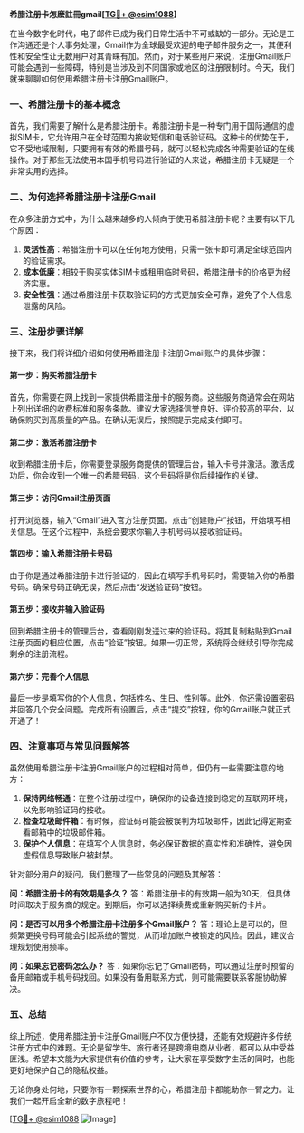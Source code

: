 **希腊注册卡怎麽註冊gmail[[TG💪+ @esim1088](https://t.me/s/esim1088)]**

在当今数字化时代，电子邮件已成为我们日常生活中不可或缺的一部分。无论是工作沟通还是个人事务处理，Gmail作为全球最受欢迎的电子邮件服务之一，其便利性和安全性让无数用户对其青睐有加。然而，对于某些用户来说，注册Gmail账户可能会遇到一些障碍，特别是当涉及到不同国家或地区的注册限制时。今天，我们就来聊聊如何使用希腊注册卡注册Gmail账户。

### **一、希腊注册卡的基本概念**

首先，我们需要了解什么是希腊注册卡。希腊注册卡是一种专门用于国际通信的虚拟SIM卡，它允许用户在全球范围内接收短信和电话验证码。这种卡的优势在于，它不受地域限制，只要拥有有效的希腊号码，就可以轻松完成各种需要验证的在线操作。对于那些无法使用本国手机号码进行验证的人来说，希腊注册卡无疑是一个非常实用的选择。

### **二、为何选择希腊注册卡注册Gmail**

在众多注册方式中，为什么越来越多的人倾向于使用希腊注册卡呢？主要有以下几个原因：

1. **灵活性高**：希腊注册卡可以在任何地方使用，只需一张卡即可满足全球范围内的验证需求。
2. **成本低廉**：相较于购买实体SIM卡或租用临时号码，希腊注册卡的价格更为经济实惠。
3. **安全性强**：通过希腊注册卡获取验证码的方式更加安全可靠，避免了个人信息泄露的风险。

### **三、注册步骤详解**

接下来，我们将详细介绍如何使用希腊注册卡注册Gmail账户的具体步骤：

#### **第一步：购买希腊注册卡**

首先，你需要在网上找到一家提供希腊注册卡的服务商。这些服务商通常会在网站上列出详细的收费标准和服务条款。建议大家选择信誉良好、评价较高的平台，以确保购买到高质量的产品。在确认无误后，按照提示完成支付即可。

#### **第二步：激活希腊注册卡**

收到希腊注册卡后，你需要登录服务商提供的管理后台，输入卡号并激活。激活成功后，你会收到一个唯一的希腊号码，这个号码将是你后续操作的关键。

#### **第三步：访问Gmail注册页面**

打开浏览器，输入“Gmail”进入官方注册页面。点击“创建账户”按钮，开始填写相关信息。在这个过程中，系统会要求你输入手机号码以接收验证码。

#### **第四步：输入希腊注册卡号码**

由于你是通过希腊注册卡进行验证的，因此在填写手机号码时，需要输入你的希腊号码。确保号码正确无误，然后点击“发送验证码”按钮。

#### **第五步：接收并输入验证码**

回到希腊注册卡的管理后台，查看刚刚发送过来的验证码。将其复制粘贴到Gmail注册页面的相应位置，点击“验证”按钮。如果一切正常，系统将会继续引导你完成剩余的注册流程。

#### **第六步：完善个人信息**

最后一步是填写你的个人信息，包括姓名、生日、性别等。此外，你还需设置密码并回答几个安全问题。完成所有设置后，点击“提交”按钮，你的Gmail账户就正式开通了！

### **四、注意事项与常见问题解答**

虽然使用希腊注册卡注册Gmail账户的过程相对简单，但仍有一些需要注意的地方：

1. **保持网络畅通**：在整个注册过程中，确保你的设备连接到稳定的互联网环境，以免影响验证码的接收。
2. **检查垃圾邮件箱**：有时候，验证码可能会被误判为垃圾邮件，因此记得定期查看邮箱中的垃圾邮件箱。
3. **保护个人信息**：在填写个人信息时，务必保证数据的真实性和准确性，避免因虚假信息导致账户被封禁。

针对部分用户的疑问，我们整理了一些常见的问题及其解答：

**问：希腊注册卡的有效期是多久？**
答：希腊注册卡的有效期一般为30天，但具体时间取决于服务商的规定。到期后，你可以选择续费或重新购买新的卡片。

**问：是否可以用多个希腊注册卡注册多个Gmail账户？**
答：理论上是可以的，但频繁更换号码可能会引起系统的警觉，从而增加账户被锁定的风险。因此，建议合理规划使用频率。

**问：如果忘记密码怎么办？**
答：如果你忘记了Gmail密码，可以通过注册时预留的备用邮箱或手机号码找回。如果没有备用联系方式，则可能需要联系客服协助解决。

### **五、总结**

综上所述，使用希腊注册卡注册Gmail账户不仅方便快捷，还能有效规避许多传统注册方式中的难题。无论是留学生、旅行者还是跨境电商从业者，都可以从中受益匪浅。希望本文能为大家提供有价值的参考，让大家在享受数字生活的同时，也能更好地保护自己的隐私权益。

无论你身处何地，只要你有一颗探索世界的心，希腊注册卡都能助你一臂之力。让我们一起开启全新的数字旅程吧！

[[TG💪+ @esim1088](https://t.me/s/esim1088) ![Image](https://i.postimg.cc/4NQfJmqS/Snipaste-2025-05-13-00-14-12.png)]